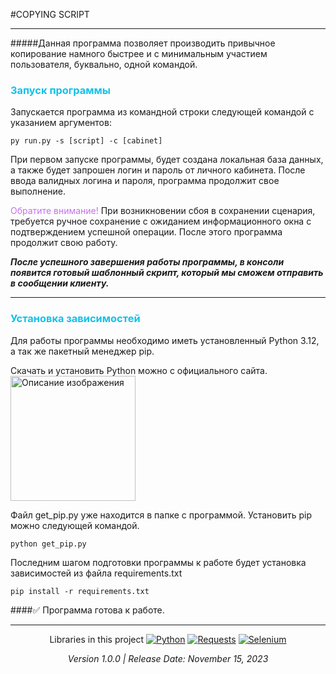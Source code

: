 #COPYING SCRIPT
___

#####Данная программа позволяет производить привычное копирование намного быстрее и с минимальным участием пользователя, буквально, одной командой.

<h3 style="color: #12c2e9">Запуск программы</h3>

Запускается программа из командной строки следующей командой с указанием аргументов:
```
py run.py -s [script] -c [cabinet]
```
При первом запуске программы, будет создана локальная база данных, а также будет запрошен логин и пароль от личного кабинета.
После ввода валидных логина и пароля, программа продолжит свое выполнение.


<span style="color: #c471ed">Обратите внимание!</span> При возникновении сбоя в сохранении сценария, требуется ручное сохранение с ожиданием информационного окна с подтверждением успешной операции. После этого программа продолжит свою работу.

***После успешного завершения работы программы, в консоли появится готовый шаблонный скрипт, который мы сможем отправить в сообщении клиенту.***

---

<h3 style="color: #12c2e9">Установка зависимостей</h3>

Для работы программы необходимо иметь установленный Python 3.12, а так же пакетный менеджер pip.

Скачать и установить Python можно с официального сайта.
<a href="https://www.python.org/downloads/"><img src="https://www.python.org/static/img/python-logo.png" alt="Описание изображения" style="width: 200px;"></a>

Файл get_pip.py уже находится в папке с программой.
Установить pip можно следующей командой.
```python
python get_pip.py
```

Последним шагом подготовки программы к работе будет установка зависимостей из файла requirements.txt
```
pip install -r requirements.txt
```
####✅ Программа готова к работе.

---

<div align="center">

Libraries in this project
[![Python](https://img.shields.io/badge/Python-3.12-brightgreen?logo=python&color=orange)](https://www.python.org/downloads/) [![Requests](https://img.shields.io/badge/Requests-2.31-brightgreen?logo=Requests&color=green)](https://requests.readthedocs.io/en/latest/) [![Selenium](https://img.shields.io/badge/Selenium-4.15-brightgreen?logo=selenium&color=green
)](https://www.selenium.dev/)

<i>Version 1.0.0 | Release Date: November 15, 2023</i>
</div>